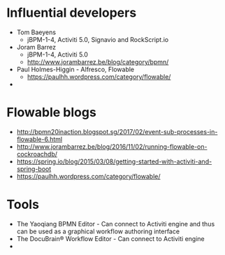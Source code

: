 # Influential developers
* Tom Baeyens
  * jBPM-1-4, Activiti 5.0, Signavio and RockScript.io  
* Joram Barrez
  * jBPM-1-4, Activiti 5.0
  * http://www.jorambarrez.be/blog/category/bpmn/ 
* Paul Holmes-Higgin - Alfresco, Flowable
  * https://paulhh.wordpress.com/category/flowable/
*

# Flowable blogs
* http://bpmn20inaction.blogspot.sg/2017/02/event-sub-processes-in-flowable-6.html
* http://www.jorambarrez.be/blog/2016/11/02/running-flowable-on-cockroachdb/
* https://spring.io/blog/2015/03/08/getting-started-with-activiti-and-spring-boot
* https://paulhh.wordpress.com/category/flowable/

# Tools
* The Yaoqiang BPMN Editor - Can connect to Activiti engine and thus can be used as a graphical workflow authoring interface
* The DocuBrain® Workflow Editor - Can connect to Activiti engine
*  
